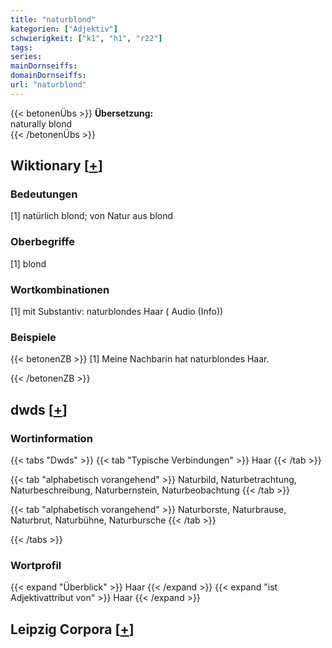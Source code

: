 ```yaml
---
title: "naturblond"
kategorien: ["Adjektiv"]
schwierigkeit: ["k1", "h1", "r22"]
tags:
series:
mainDornseiffs:
domainDornseiffs:
url: "naturblond"
---
```


{{< betonenÜbs >}}
**Übersetzung:**  
naturally blond  
{{< /betonenÜbs >}}

## Wiktionary [[+](https://de.wiktionary.org/wiki/naturblond)]

### Bedeutungen
[1] natürlich blond; von Natur aus blond  

### Oberbegriffe
[1] blond  

### Wortkombinationen
[1] mit Substantiv: naturblondes Haar ( Audio (Info))  

### Beispiele
{{< betonenZB >}}
[1] Meine Nachbarin hat naturblondes Haar.  

{{< /betonenZB >}}


## dwds [[+](https://www.dwds.de/wb/naturblond)]

### Wortinformation
{{< tabs "Dwds" >}}
{{< tab "Typische Verbindungen" >}}
Haar
{{< /tab >}}

{{< tab "alphabetisch vorangehend" >}}
Naturbild, Naturbetrachtung, Naturbeschreibung, Naturbernstein, Naturbeobachtung
{{< /tab >}}

{{< tab "alphabetisch vorangehend" >}}
Naturborste, Naturbrause, Naturbrut, Naturbühne, Naturbursche
{{< /tab >}}

{{< /tabs >}}

### Wortprofil
{{< expand "Überblick" >}} Haar {{< /expand >}}
{{< expand "ist Adjektivattribut von" >}} Haar {{< /expand >}}

## Leipzig Corpora [[+](https://corpora.uni-leipzig.de/en/res?word=naturblond&corpusId=deu_newscrawl-public_2018)]

